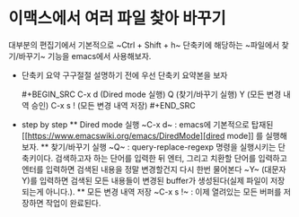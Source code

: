 # 이맥스에서 여러 파일 찾아 바꾸기


대부분의 편집기에서 기본적으로 ~Ctrl + Shift + h~ 단축키에 해당하는 ~파일에서 찾기/바꾸기~ 기능을 emacs에서 사용해보자.

* 단축키 요약
  구구절절 설명하기 전에 우선 단축키 요약본을 보자

  #+BEGIN_SRC
  C-x d  (Dired mode 실행)
  Q (찾기/바꾸기 실행)
  Y (모든 변경 내역 승인)
  C-x s ! (모든 변경 내역 저장)
  #+END_SRC

* step by step
** Dired mode 실행
   ~C-x d~ : emacs에 기본적으로 탑재된 [[https://www.emacswiki.org/emacs/DiredMode][dired mode]] 를 실행해보자.
** 찾기/바꾸기 실행
   ~Q~ : query-replace-regexp 명령을 실행시키는 단축키이다. 검색하고자 하는 단어를 입력한 뒤 엔터, 그리고 치환할 단어를 입력하고 엔터를 입력하면 검색된 내용을 정말 변경할건지 다시 한번 물어본다 ~Y~ (대문자 Y)를 입력하면 검색된 모든 내용들이 변경된 buffer가 생성된다(실제 파일이 저장되는게 아니다.).
** 모든 변경 내역 저장
   ~C-x s !~ : 이제 열려있는 모든 버퍼를 저장하면 작업이 완료된다.


